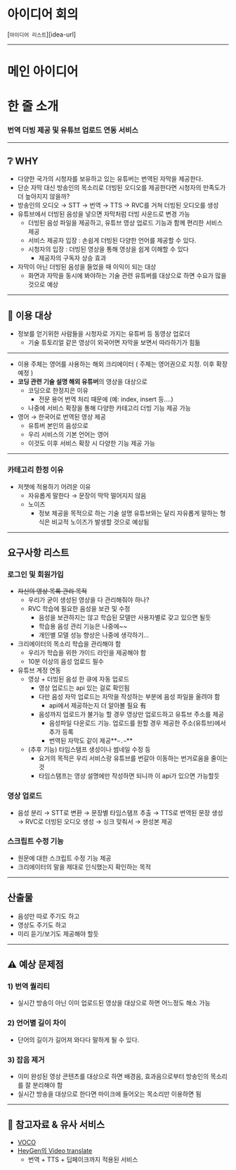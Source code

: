# 아이디어 회의

[`아이디어 리스트`][idea-url]

---

# 메인 아이디어

# 한 줄 소개

### 번역 더빙 제공 및 유튜브 업로드 연동 서비스

---

## ❔ WHY

- 다양한 국가의 시청자를 보유하고 있는 유튜버는 번역된 자막을 제공한다.
- 단순 자막 대신 방송인의 목소리로 더빙된 오디오를 제공한다면 시청자의 만족도가 더 높아지지 않을까?
- 방송인의 오디오 → STT → 번역 → TTS → RVC를 거쳐 더빙된 오디오를 생성
- 유튜브에서 더빙된 음성을 넣으면 자막처럼 더빙 사운드로 변경 가능
    - 더빙된 음성 파일을 제공하고, 유튜브 영상 업로드 기능과 함께 편리한 서비스 제공
    - 서비스 제공자 입장 : 손쉽게 더빙된 다양한 언어를 제공할 수 있다.
    - 시청자의 입장 : 더빙된 영상을 통해 영상을 쉽게 이해할 수 있다
        - 제공자의 구독자 상승 효과
- 자막이 아닌 더빙된 음성을 들었을 때 이익이 되는 대상
    - 화면과 자막을 동시에 봐야하는 기술 관련 유튜버를 대상으로 하면 수요가 많을 것으로 예상

---

## 🎯 이용 대상

- 정보를 얻기위한 사람들을 시청자로 가지는 유튜버 등 동영상 업로더
    - 기술 튜토리얼 같은 영상이 외국어면 자막을 보면서 따라하기가 힘듦
    

---

- 이용 주체는 영어를 사용하는 해외 크리에이터 ( 주체는 영어권으로 지정. 이후 확장 예정 )
- **코딩 관련 기술 설명 해외 유튜버**의 영상을 대상으로
    - 코딩으로 한정지은 이유
        - 전문 용어 번역 처리 때문에 (예: index, insert 등….)
    - 나중에 서비스 확장을 통해 다양한 카테고리 더빙 기능 제공 가능
- 영어 → 한국어로 번역된 영상 제공
    - 유튜버 본인의 음성으로
    - 우리 서비스의 기본 언어는 영어
    - 이것도 이후 서비스 확장 시 다양한 기능 제공 가능

---

### 카테고리 한정 이유

- 저챗에 적용하기 어려운 이유
    - 자유롭게 말한다 → 문장이 딱딱 떨어지지 않음
    - 노이즈
        - 정보 제공을 목적으로 하는 기술 설명 유튜브와는 달리 자유롭게 말하는 형식은 비교적 노이즈가 발생할 것으로 예상됨

---

## 요구사항 리스트

### 로그인 및 회원가입

- ~~자신의 영상 목록 관리 목적~~
    - 우리가 굳이 생성된 영상을 다 관리해줘야 하나?
    - RVC 학습에 필요한 음성을 보관 및 수정
        - 음성을 보관하지는 않고 학습된 모델만 사용자별로 갖고 있으면 될듯
        - 학습용 음성 관리 기능은 나중에~~
        - 개인별 모델 성능 향상은 나중에 생각하기…
- 크리에이터의 목소리 학습을 관리해야 함
    - 우리가 학습을 위한 가이드 라인을 제공해야 함
    - 10분 이상의 음성 업로드 필수
- 유튜브 계정 연동
    - 영상 + 더빙된 음성 한 큐에 자동 업로드
        - 영상 업로드는 api 있는 걸로 확인됨
        - 다만 음성 자막 업로드는 자막을 작성하는 부분에 음성 파일을 올려야 함
            - api에서 제공하는지 더 알아볼 필요 有
        - 음성까지 업로드가 불가능 할 경우 영상만 업로드하고 유튜브 주소를 제공
            - 음성파일 다운로드 기능. 업로드를 원할 경우 제공한 주소(유튜브)에서 추가 등록
            - 번역된 자막도 같이 제공**`~.~`**
    - (추후 기능) 타임스탬프 생성이나 썸네일 수정 등
        - 요거의 목적은 우리 서비스랑 유튜브를 번갈아 이동하는 번거로움을 줄이는 것
        - 타임스탬프는 영상 설명에만 작성하면 되니까 이 api가 있으면 가능할듯

### 영상 업로드

- 음성 분리 → STT로 변환 → 문장별 타임스탬프 추출 → TTS로 번역된 문장 생성 → RVC로 더빙된 오디오 생성 → 싱크 맞춰서 → 완성본 제공

### 스크립트 수정 기능

- 원문에 대한 스크립트 수정 기능 제공
- 크리에이터의 말을 제대로 인식했는지 확인하는 목적

---

## 산출물

- 음성만 따로 주기도 하고
- 영상도 주기도 하고
- 미리 듣기/보기도 제공해야 할듯

---

## ⚠️ 예상 문제점

### 1) 번역 퀄리티

- 실시간 방송이 아닌 이미 업로드된 영상을 대상으로 하면 어느정도 해소 가능

### 2) 언어별 길이 차이

- 단어의 길이가 길어져 와다다 말하게 될 수 있다.

### 3) 잡음 제거

- 이미 완성된 영상 콘텐츠를 대상으로 하면 배경음, 효과음으로부터 방송인의 목소리를 잘 분리해야 함
- 실시간 방송을 대상으로 한다면 마이크에 들어오는 목소리만 이용하면 됨

---

## 🔗 참고자료 & 유사 서비스

- [VOCO](https://cse.ewha.ac.kr/cse/academic/graduation-work.do?mode=view&articleNo=688427&article.offset=18&articleLimit=9)
- [HeyGen의 Video translate](https://jamake.io/ko/insight/131)
    - 번역 + TTS + 딥페이크까지 적용된 서비스